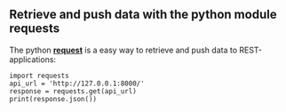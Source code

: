 ## Retrieve and push data with the python module requests

The python [**request**](https://docs.python-requests.org/en/master/) is a easy way to retrieve and push data to REST-applications:

```python3
import requests
api_url = 'http://127.0.0.1:8000/'
response = requests.get(api_url)
print(response.json())
```

